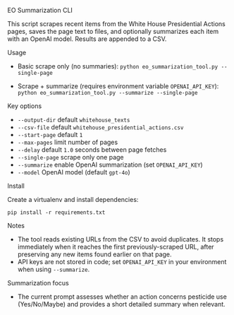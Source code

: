EO Summarization CLI

This script scrapes recent items from the White House Presidential Actions pages, saves the page text to files, and optionally summarizes each item with an OpenAI model. Results are appended to a CSV.

Usage

- Basic scrape only (no summaries):
  `python eo_summarization_tool.py --single-page`

- Scrape + summarize (requires environment variable `OPENAI_API_KEY`):
  `python eo_summarization_tool.py --summarize --single-page`

Key options

- `--output-dir` default `whitehouse_texts`
- `--csv-file` default `whitehouse_presidential_actions.csv`
- `--start-page` default `1`
- `--max-pages` limit number of pages
- `--delay` default `1.0` seconds between page fetches
- `--single-page` scrape only one page
- `--summarize` enable OpenAI summarization (set `OPENAI_API_KEY`)
- `--model` OpenAI model (default `gpt-4o`)

Install

Create a virtualenv and install dependencies:

`pip install -r requirements.txt`

Notes

- The tool reads existing URLs from the CSV to avoid duplicates. It stops immediately when it reaches the first previously-scraped URL, after preserving any new items found earlier on that page.
- API keys are not stored in code; set `OPENAI_API_KEY` in your environment when using `--summarize`.

Summarization focus

- The current prompt assesses whether an action concerns pesticide use (Yes/No/Maybe) and provides a short detailed summary when relevant.
